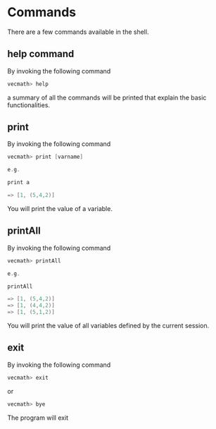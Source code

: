 # Commands

There are a few commands available in the shell.

## help command

By invoking the following command

```cpp
vecmath> help
```

a summary of all the commands will be printed that explain the basic functionalities.

## print

By invoking the following command

```cpp
vecmath> print [varname]

e.g.

print a

=> [1, (5,4,2)]
```

You will print the value of a variable.


## printAll

By invoking the following command

```cpp
vecmath> printAll

e.g.

printAll

=> [1, (5,4,2)]
=> [1, (4,4,2)]
=> [1, (5,1,2)]
```

You will print the value of all variables defined by the current session.

## exit

By invoking the following command

```cpp
vecmath> exit
```

or 

```cpp
vecmath> bye
```


The program will exit

